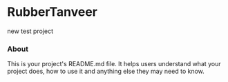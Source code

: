 RubberTanveer
=============

new test project

### About

This is your project's README.md file. It helps users understand what your
project does, how to use it and anything else they may need to know.